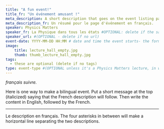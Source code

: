 ```yaml
---
title: "A fun event!"
title_fr: "Un événement amusant !"
meta_description: A short description that goes on the event listing page. It should be 1-2 sentences long.
meta_description_fr: Un résumé pour le page d'événement en français.
speaker: Physics Matters
speaker_fr: La Physique dans tous les états #OPTIONAL: delete if the same in French/English
speaker_url: #(OPTIONAL - delete if no url)
event-date: YYYY-MM-DD HH:MM # date and time the event starts- the format is important!
image:
    title: lecture_hall_empty.jpg
    thumb: thumb_lecture_hall_empty.jpg
tags:
  - these are optional (delete if no tags)
type: event-type #(OPTIONAL unless it's a Physics Matters lecture, in which case the type must be 'lecture' so the event is correctly classified as "upcoming" or "past".)
---
```

*français suivre.*

Here is one way to make a bilingual event. Put a short message at the top (italicized) saying that the French description will follow. Then write the content in English, followed by the French.

****  

Le description en français. The four asterisks in between will make a horizontal line separating the two descriptions.
